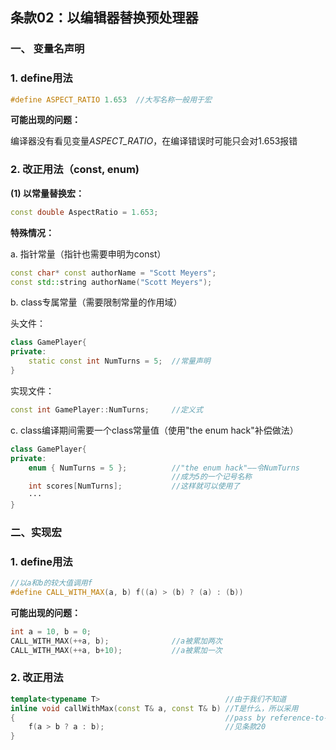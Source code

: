 ## 条款02：以编辑器替换预处理器

### 一、 变量名声明

### 1. define用法

```C++
#define ASPECT_RATIO 1.653	//大写名称一般用于宏
```

**可能出现的问题：**

编译器没有看见变量*ASPECT_RATIO*，在编译错误时可能只会对1.653报错

### 2. 改正用法（const, enum)

**(1) 以常量替换宏：**

```C++
const double AspectRatio = 1.653;
```

**特殊情况：**

a. 指针常量（指针也需要申明为const）

```C++
const char* const authorName = "Scott Meyers";
const std::string authorName("Scott Meyers");
```

b. class专属常量（需要限制常量的作用域）

头文件：

```C++
class GamePlayer{
private:
	static const int NumTurns = 5;	//常量声明
}
```

实现文件：

```C++
const int GamePlayer::NumTurns;		//定义式
```

c. class编译期间需要一个class常量值（使用"the enum hack"补偿做法）

```C++
class GamePlayer{
private:
    enum { NumTurns = 5 };			//"the enum hack"——令NumTurns
    								//成为5的一个记号名称
    int scores[NumTurns];			//这样就可以使用了
    ···
}
```

### 二、实现宏

### 1. define用法

```C++
//以a和b的较大值调用f
#define CALL_WITH_MAX(a, b) f((a) > (b) ? (a) : (b))
```

**可能出现的问题：**

```C++
int a = 10, b = 0;
CALL_WITH_MAX(++a, b);				//a被累加两次
CALL_WITH_MAX(++a, b+10);			//a被累加一次
```

### 2. 改正用法

```C++
template<typename T>							//由于我们不知道
inline void callWithMax(const T& a, const T& b)	//T是什么，所以采用
{												//pass by reference-to-const
    f(a > b ? a : b);							//见条款20
}
```


